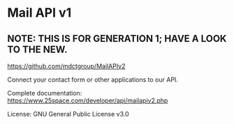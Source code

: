 # Mail API v1
## NOTE: THIS IS FOR GENERATION 1; HAVE A LOOK TO THE NEW.
https://github.com/mdctgroup/MailAPIv2

Connect your contact form or other applications to our API.

Complete documentation: https://www.25space.com/developer/api/mailapiv2.php

License: GNU General Public License v3.0
